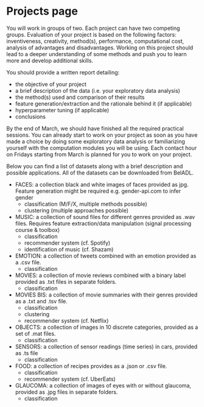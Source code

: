 # Projects page
You will work in groups of two. Each project can have two competing groups. Evaluation of your project is based on the following factors: inventiveness, creativity, method(s), performance, computational cost, analysis of advantages and disadvantages. Working on this project should lead to a deeper understanding of some methods and push you to learn more and develop additional skills.

You should provide a written report detailing: 
* the objective of your project
* a brief description of the data (i.e. your exploratory data analysis)
* the method(s) used and comparison of their results
* feature generation/extraction and the rationale behind it (if applicable)
* hyperparameter tuning (if applicable)
* conclusions

By the end of March, we should have finished all the required practical sessions. You can already start to work on your project as soon as you have made a choice by doing some exploratory data analysis or familiarizing yourself with the computation modules you will be using. Each contact hour on Fridays starting from March is planned for you to work on your project. 

Below you can find a list of datasets along with a brief description and possible applications. All of the datasets can be downloaded from BelADL.
* FACES: a collection black and white images of faces provided as jpg. Feature generation might be required e.g. gender-api.com to infer gender
    - classification (M/F/X, multiple methods possible)
    - clustering (multiple approaches possible)
* MUSIC: a collection of sound files for different genres provided as .wav files. Requires feature extraction/data manipulation (signal processing course & toolbox)
    - classification
    - recommender system (cf. Spotify)
    - identification of music (cf. Shazam)
* EMOTION: a collection of tweets combined with an emotion provided as a .csv file.
    - classification
* MOVIES: a collection of movie reviews combined with a binary label provided as .txt files in separate folders. 
    - classification
* MOVIES BIS: a collection of movie summaries with their genres provided as a .txt and .tsv file.
    - classification
    - clustering
    - recommender system (cf. Netflix)
* OBJECTS: a collection of images in 10 discrete categories, provided as a set of .mat files.
    - classification
* SENSORS: a collection of sensor readings (time series) in cars, provided as .ts file
    - classification
* FOOD: a collection of recipes provides as a .json or .csv file.
    - classification
    - recommender system (cf. UberEats)
* GLAUCOMA: a collection of images of eyes with or without glaucoma, provided as .jpg files in separate folders.
    - classification
